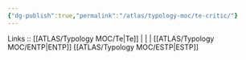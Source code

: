 ```yaml
---
{"dg-publish":true,"permalink":"/atlas/typology-moc/te-critic/"}
---
```


Links :: [[ATLAS/Typology MOC/Te\|Te]] |  |  | 
[[ATLAS/Typology MOC/ENTP\|ENTP]]
[[ATLAS/Typology MOC/ESTP\|ESTP]]
